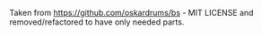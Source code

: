 Taken from https://github.com/oskardrums/bs - MIT LICENSE and removed/refactored to have only needed parts.

